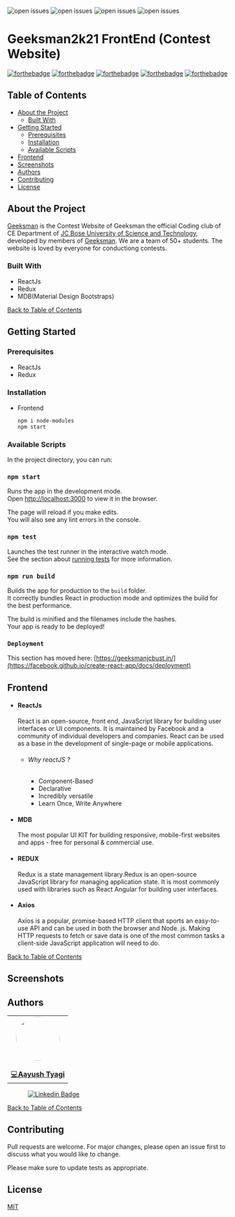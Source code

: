 ![open issues](https://img.shields.io/github/issues/geeksman-JCBOSE/GeeksMan-2k21-FrontEnd)
![open issues](https://img.shields.io/github/forks/geeksman-JCBOSE/GeeksMan-2k21-FrontEnd)
![open issues](https://img.shields.io/github/stars/geeksman-JCBOSE/GeeksMan-2k21-FrontEnd)
![open issues](https://img.shields.io/github/contributors/geeksman-JCBOSE/GeeksMan-2k21-FrontEnd)


# Geeksman2k21 FrontEnd (Contest Website)
[![forthebadge](https://forthebadge.com/images/badges/built-with-love.svg)](https://forthebadge.com) [![forthebadge](https://forthebadge.com/images/badges/made-with-javascript.svg)](https://forthebadge.com)  [![forthebadge](https://forthebadge.com/images/badges/uses-html.svg)](https://forthebadge.com) [![forthebadge](https://forthebadge.com/images/badges/uses-css.svg)](https://forthebadge.com) [![forthebadge](https://forthebadge.com/images/badges/uses-js.svg)](https://forthebadge.com)


## Table of Contents

* [About the Project](#about-the-project)
  * [Built With](#built-with)
* [Getting Started](#getting-started)
  * [Prerequisites](#prerequisites)
  * [Installation](#installation)
  * [Available Scripts](#availablescripts)
* [Frontend](#frontend)
* [Screenshots](#screenshots)
* [Authors](#authors)
* [Contributing](#contributing)
* [License](#license)

## About the Project
[Geeksman](https://geeksmanjcbust.in/) is the Contest Website of Geeksman the official Coding club of CE Department of [JC Bose University of Science and Technology](https://jcboseust.ac.in/), developed by members of [Geeksman](https://geeksmanjcbust.in/). We are a team of 50+ students. The website is loved by everyone for conductiong contests.
 
### Built With
*   ReactJs
*   Redux
*   MDB(Material Design Bootstraps)

[Back to Table of Contents](#table-of-contents)

## Getting Started

### Prerequisites

* ReactJs
* Redux

### Installation

* Frontend

    ```NodeJs
    npm i node-modules
    npm start
    ```


### Available Scripts

In the project directory, you can run:

### `npm start`

Runs the app in the development mode.\
Open [http://localhost:3000](http://localhost:3000) to view it in the browser.

The page will reload if you make edits.\
You will also see any lint errors in the console.

### `npm test`

Launches the test runner in the interactive watch mode.\
See the section about [running tests](https://facebook.github.io/create-react-app/docs/running-tests) for more information.

### `npm run build`

Builds the app for production to the `build` folder.\
It correctly bundles React in production mode and optimizes the build for the best performance.

The build is minified and the filenames include the hashes.\
Your app is ready to be deployed!
### `Deployment`

This section has moved here: [https://geeksmanjcbust.in/](https://facebook.github.io/create-react-app/docs/deployment)


## Frontend

* #### ReactJs
    React is an open-source, front end, JavaScript library for building user interfaces or UI components. It is maintained by Facebook and a community of individual developers and companies. React can be used as a base in the development of single-page or mobile applications.
    
    * ###### Why reactJS ?
    
        *  Component-Based
        *  Declarative 
        *  Incredibly versatile
        *  Learn Once, Write Anywhere
        
* #### MDB
     The most popular UI KIT for building responsive, mobile-first websites and apps - free for personal & commercial use.

* #### REDUX
    Redux is a state management library.Redux is an open-source JavaScript library for managing application state. It is most commonly used with libraries such as React Angular for building user interfaces.

* #### Axios
     Axios is a popular, promise-based HTTP client that sports an easy-to-use API and can be used in both the browser and Node. js. Making HTTP requests to fetch or save data is one of the most common tasks a client-side JavaScript application will need to do.


[Back to Table of Contents](#table-of-contents)

## Screenshots

## Authors
<table>
  <tr>
    <td align="center">
        <a href="https://github.com/aayushme/">
            <img src="https://avatars2.githubusercontent.com/u/44281902?s=400&u=e943101b7644437b9acd95c05ef99406e71dcd68&v=4" width="100px;" alt="" style="border-radius:50%;" /><br />
        </a>
            <br><a href="https://github.com/Manan-YMCA/xunbao-2020/commits?author=aayushme" title="Code">💻<b>Aayush Tyagi</b></a>
    </td>
   
  </tr>
</table>


&nbsp;&nbsp;&nbsp;&nbsp;&nbsp;&nbsp;&nbsp;&nbsp;&nbsp;&nbsp;&nbsp;&nbsp;[![Linkedin Badge](https://img.shields.io/badge/-Aayush_Tyagi-blue?style=flat-square&logo=Linkedin&logoColor=white&link=https://www.linkedin.com/in/aayush-tyagi-30a293185//)](https://www.linkedin.com/in/aayush-tyagi-30a293185//)

[Back to Table of Contents](#table-of-contents)

## Contributing
Pull requests are welcome. For major changes, please open an issue first to discuss what you would like to change.

Please make sure to update tests as appropriate.

## License
[MIT](https://choosealicense.com/licenses/mit/)



